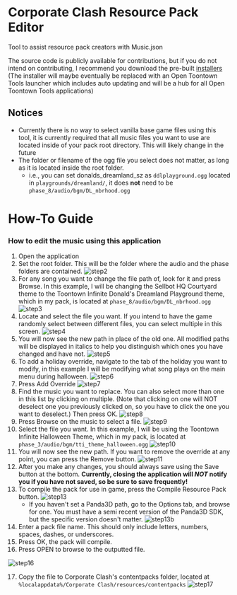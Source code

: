 # Corporate Clash Resource Pack Editor
Tool to assist resource pack creators with Music.json

The source code is publicly available for contributions, but if you do not intend on contributing, I recommend you download the pre-built [installers](https://github.com/OpenToontownTools/ClashMusicGUI/releases)
(The installer will maybe eventually be replaced with an Open Toontown Tools launcher which includes auto updating and will be a hub for all Open Toontown Tools applications)

## Notices
* Currently there is no way to select vanilla base game files using this tool, it is currently required that all music files you want to use are located inside of your pack root directory. This will likely change in the future
* The folder or filename of the ogg file you select does not matter, as long as it is located inside the root folder.
    * i.e., you can set donalds_dreamland_sz as `ddlplayground.ogg` located in `playgrounds/dreamland/`, it does **not** need to be `phase_8/audio/bgm/DL_nbrhood.ogg`

# How-To Guide
### How to edit the music using this application
1. Open the application
2. Set the root folder. This will be the folder where the audio and the phase folders are contained.
![step2](https://raw.githubusercontent.com/OpenToontownTools/web/master/assets/rpehowto/rpe_howto_step2.png)
3. For any song you want to change the file path of, look for it and press Browse. In this example, I will be changing the Sellbot HQ Courtyard theme to the Toontown Infinite Donald's Dreamland Playground theme, which in my pack, is located at `phase_8/audio/bgm/DL_nbrhood.ogg`
![step3](https://raw.githubusercontent.com/OpenToontownTools/web/master/assets/rpehowto/rpe_howto_step3.png)
4. Locate and select the file you want. If you intend to have the game randomly select between different files, you can select multiple in this screen.
![step4](https://raw.githubusercontent.com/OpenToontownTools/web/master/assets/rpehowto/rpe_howto_step4.png)
5. You will now see the new path in place of the old one. All modified paths will be displayed in italics to help you distinguish which ones you have changed and have not.
![step5](https://raw.githubusercontent.com/OpenToontownTools/web/master/assets/rpehowto/rpe_howto_step5.png)
6. To add a holiday override, navigate to the tab of the holiday you want to modify, in this example I will be modifying what song plays on the main menu during halloween.
![step6](https://raw.githubusercontent.com/OpenToontownTools/web/master/assets/rpehowto/rpe_howto_step6.png)
7. Press Add Override
![step7](https://raw.githubusercontent.com/OpenToontownTools/web/master/assets/rpehowto/rpe_howto_step7.png)
8. Find the music you want to replace. You can also select more than one in this list by clicking on multiple. (Note that clicking on one will NOT deselect one you previously clicked on, so you have to click the one you want to deselect.) Then press OK.
![step8](https://raw.githubusercontent.com/OpenToontownTools/web/master/assets/rpehowto/rpe_howto_step8.png)
9. Press Browse on the music to select a file.
![step9](https://raw.githubusercontent.com/OpenToontownTools/web/master/assets/rpehowto/rpe_howto_step9.png)
10. Select the file you want. In this example, I will be using the Toontown Infinite Halloween Theme, which in my pack, is located at `phase_3/audio/bgm/tti_theme_halloween.ogg`
![step10](https://raw.githubusercontent.com/OpenToontownTools/web/master/assets/rpehowto/rpe_howto_step10.png)
11. You will now see the new path. If you want to remove the override at any point, you can press the Remove button.
![step11](https://raw.githubusercontent.com/OpenToontownTools/web/master/assets/rpehowto/rpe_howto_step11.png)
12. After you make any changes, you should always save using the Save button at the bottom. **Currently, closing the application will *NOT* notify you if you have not saved, so be sure to save frequently!**
13. To compile the pack for use in game, press the Compile Resource Pack button. 
![step13](https://raw.githubusercontent.com/OpenToontownTools/web/master/assets/rpehowto/rpe_howto_step13.png)
    * If you haven't set a Panda3D path, go to the Options tab, and browse for one. You must have a semi recent version of the Panda3D SDK, but the specific version doesn't matter.
    ![step13b](https://raw.githubusercontent.com/OpenToontownTools/web/master/assets/rpehowto/rpe_howto_step13b.png)
14. Enter a pack file name. This should only include letters, numbers, spaces, dashes, or underscores. 
15. Press OK, the pack will compile.
16. Press OPEN to browse to the outputted file.

![step16](https://raw.githubusercontent.com/OpenToontownTools/web/master/assets/rpehowto/rpe_howto_step16.png)

17. Copy the file to Corporate Clash's contentpacks folder, located at `%localappdata%/Corporate Clash/resources/contentpacks`
![step17](https://raw.githubusercontent.com/OpenToontownTools/web/master/assets/rpehowto/rpe_howto_step17.png)
